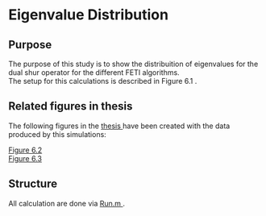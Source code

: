 
<html>
 <body>
  <h1 id="eigenvalue-distribution">
   Eigenvalue Distribution
  </h1>
  <h2 id="purpose">
   Purpose
  </h2>
  <p>
   The purpose of this study is to show the distribuition of eigenvalues for the dual shur operator for the different FETI algorithms.
   <br/>
   The setup for this calculations is described in Figure 6.1 .
  </p>
  <h2 id="related-figures-in-thesis">
   Related figures in thesis
  </h2>
  <p>
   The following figures in the
   <a href="../../thesis/thesis.pdf">
    thesis
   </a>
   have been created with the data produced by this simulations:
  </p>
  <p>
   <a href="../../thesis/fig/tikz/study_eigvalues_pointdistribution.pdf">
    Figure 6.2
   </a>
   <br/>
   <a href="../../thesis/fig/tikz/study_eigvalues_histograms.pdf">
    Figure 6.3
   </a>
  </p>
  <h2 id="structure">
   Structure
  </h2>
  <p>
   All calculation are done via
   <a href="/home/lukas/Downloads/Scheucher/SA_Thesis/studies/2016-08-18_EigenvalueDistribution/Run.m">
    Run.m
   </a>
   .
  </p>
  <script src="http://cdnjs.cloudflare.com/ajax/libs/highlight.js/8.1/highlight.min.js">
  </script>
  <script>
   hljs.initHighlightingOnLoad();
  </script>
  <script src="https://cdn.mathjax.org/mathjax/latest/MathJax.js?config=TeX-AMS-MML_HTMLorMML" type="text/javascript">
  </script>
  <script type="text/javascript">
   MathJax.Hub.Config({"showProcessingMessages" : false,"messageStyle" : "none","tex2jax": { inlineMath: [ [ "$", "$" ] ] }});
  </script>
 </body>
</html>